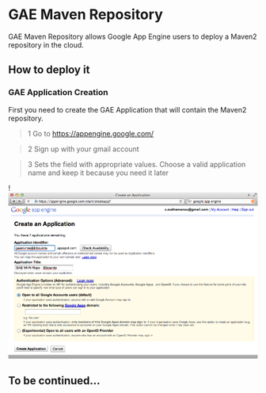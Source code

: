 # GAE Maven Repository

GAE Maven Repository allows Google App Engine users to deploy a Maven2 repository in the cloud.

## How to deploy it

### GAE Application Creation

First you need to create the GAE Application that will contain the Maven2 repository.

>1 Go to https://appengine.google.com/

>2 Sign up with your gmail account

>3 Sets the field with appropriate values. Choose a valid application name and keep it because you need it later

!![GAE Application Creation](/readme/gaecreation.png)

## To be continued...

